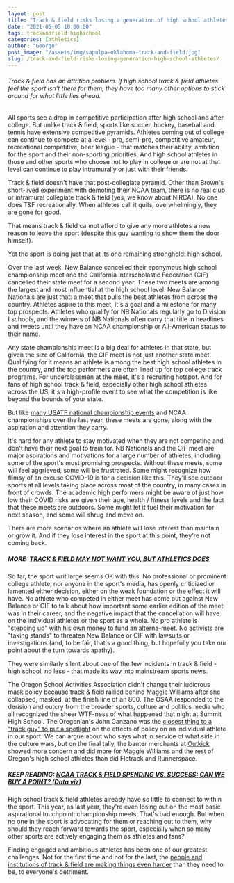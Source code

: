 ```yaml
---
layout: post
title: "Track & field risks losing a generation of high school athletes"
date: "2021-05-05 10:00:00"
tags: trackandfield highschool
categories: [athletics]
author: "George"
post_image: "/assets/img/sapulpa-oklahoma-track-and-field.jpg"
slug: /track-and-field-risks-losing-generation-high-school-athletes/
---
```


<h6>Track & field has an attrition problem. If high school track & field athletes feel the sport isn't there for them, they have too many other options to stick around for what little lies ahead.</h6>

All sports see a drop in competitive participation after high school and after college. But unlike track & field, sports like soccer, hockey, baseball and tennis have extensive competitive pyramids. Athletes coming out of college can continue to compete at a level - pro, semi-pro, competitive amateur, recreational competitive, beer league - that matches their ability, ambition for the sport and their non-sporting priorities. And high school athletes in those and other sports who choose not to play in college or are not at that level can continue to play intramurally or just with their friends.

Track & field doesn't have that post-collegiate pyramid. Other than Brown's short-lived experiment with demoting their NCAA team, there is no real club or intramural collegiate track & field (yes, we know about NIRCA). No one does T&F recreationally. When athletes call it quits, overwhelmingly, they are gone for good.

That means track & field cannot afford to give any more athletes a new reason to leave the sport (despite [this guy wanting to show them the door](https://nalathletics.com/blog/2020/03/30/athletics-wants-more-athletes) himself).

Yet the sport is doing just that at its one remaining stronghold: high school.

Over the last week, New Balance cancelled their eponymous high school championship meet and the California Interscholastic Federation (CIF) cancelled their state meet for a second year. These two meets are among the largest and most influential at the high school level. New Balance Nationals are just that: a meet that pulls the best athletes from across the country. Athletes aspire to this meet, it's a goal and a milestone for many top prospects. Athletes who qualify for NB Nationals regularly go to Division I schools, and the winners of NB Nationals often carry that title in headlines and tweets until they have an NCAA championship or All-American status to their name.

Any state championship meet is a big deal for athletes in that state, but given the size of California, the CIF meet is not just another state meet. Qualifying for it means an athlete is among the best high school athletes in the country, and the top performers are often lined up for top college track programs. For underclassmen at the meet, it's a recruiting hotspot. And for fans of high school track & field, especially other high school athletes across the US, it's a high-profile event to see what the competition is like beyond the bounds of your state.

But like [many USATF national championship events](https://nalathletics.com/blog/2021/03/04/usatf-defaults-another-national-championship) and NCAA championships over the last year, these meets are gone, along with the aspiration and attention they carry.

It's hard for any athlete to stay motivated when they are not competing and don't have their next goal to train for. NB Nationals and the CIF meet are major aspirations and motivations for a large number of athletes, including some of the sport's most promising prospects. Without these meets, some will feel aggrieved, some will be frustrated. Some might recognize how flimsy of an excuse COVID-19 is for a decision like this. They'll see outdoor sports at all levels taking place across most of the country, in many cases in front of crowds. The academic high performers might be aware of just how low their COVID risks are given their age, health / fitness levels and the fact that these meets are outdoors. Some might let it fuel their motivation for next season, and some will shrug and move on.

There are more scenarios where an athlete will lose interest than maintain or grow it. And if they lose interest in the sport at this point, they're not coming back.

##### MORE: [TRACK & FIELD MAY NOT WANT YOU, BUT ATHLETICS DOES](https://nalathletics.com/blog/2020/03/30/athletics-wants-more-athletes)

So far, the sport writ large seems OK with this. No professional or prominent college athlete, nor anyone in the sport's media, has openly criticized or lamented either decision, either on the weak foundation or the effect it will have. No athlete who competed in either meet has come out against New Balance or CIF to talk about how important some earlier edition of the meet was in their career, and the negative impact that the cancellation will have on the individual athletes or the sport as a whole. No pro athlete is ["stepping up" with his own money](https://podcasts.apple.com/us/podcast/track-field-needs-a-business-class-part-ii/id1198173010?i=1000507460160) to fund an alterna-meet. No activists are "taking stands" to threaten New Balance or CIF with lawsuits or investigations (and, to be fair, that's a good thing, but hopefully you take our point about the turn towards apathy).

They were similarly silent about one of the few incidents in track & field - high school, no less - that made its way into mainstream sports news.

The Oregon School Activities Association didn't change their ludicrous mask policy because track & field rallied behind Maggie Williams after she collapsed, masked, at the finish line of an 800. The OSAA responded to the derision and outcry from the broader sports, culture and politics media who all recognized the sheer WTF-ness of what happened that night at Summit High School. The Oregonian's John Canzano was the [closest thing to a "track guy" to put a spotlight](https://www.oregonlive.com/sports/john_canzano/2021/04/canzano-state-leadership-fails-to-see-the-finish-line-with-high-school-running-mask-rule.html) on the effects of policy on an individual athlete in our sport. We can argue about who says what in service of what side in the culture wars, but on the final tally, the banter merchants at [Outkick showed more concern](https://www.outkick.com/oregon-hs-track-coach-calls-for-mask-lunatics-to-drop-rule-after-runner-suffers-complete-oxygen-debt/) and did more for Maggie Williams and the rest of Oregon's high school athletes than did Flotrack and Runnerspace.

##### KEEP READING: [NCAA TRACK & FIELD SPENDING VS. SUCCESS: CAN WE BUY A POINT? (Data viz)](https://nalathletics.com/blog/2021/01/05/ncaa-track-and-field-spending-results)

High school track & field athletes already have so little to connect to within the sport. This year, as last year, they're even losing out on the most basic aspirational touchpoint: championship meets. That's bad enough. But when no one in the sport is advocating for them or reaching out to them, why should they reach forward towards the sport, especially when so many other sports are actively engaging them as athletes and fans?

Finding engaged and ambitious athletes has been one of our greatest challenges. Not for the first time and not for the last, the [people and institutions of track & field are making things even harder](https://nalathletics.com/blog/2021/03/01/open-plea-track-field-coaches) than they need to be, to everyone's detriment.
